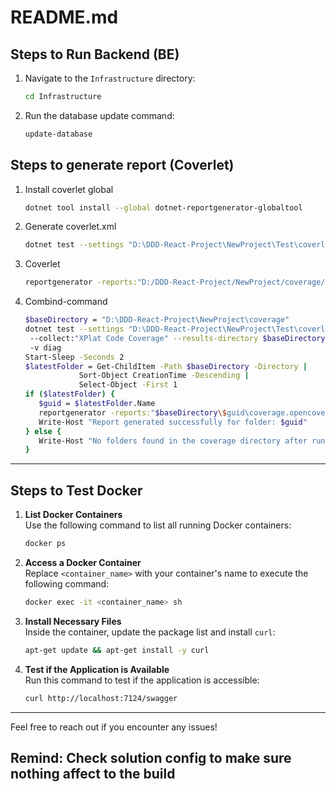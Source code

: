 # README.md

## Steps to Run Backend (BE)

1. Navigate to the `Infrastructure` directory:
   ```bash
   cd Infrastructure
   ```
2. Run the database update command:
   ```bash
   update-database
   ```

## Steps to generate report (Coverlet)

1. Install coverlet global

   ```bash
   dotnet tool install --global dotnet-reportgenerator-globaltool
   ```

2. Generate coverlet.xml

   ```bash
   dotnet test --settings "D:\DDD-React-Project\NewProject\Test\coverlet.runsettings" --collect:"XPlat Code Coverage" --results-directory "D:\DDD-React-Project\NewProject\coverage" -v diag
   ```

3. Coverlet

   ```bash
   reportgenerator -reports:"D:/DDD-React-Project/NewProject/coverage/${guid}/coverage.opencover.xml" -targetdir:"D:/DDD-React-Project/NewProject/coverage-report"
   ```

4. Combind-command

   ```bash
   $baseDirectory = "D:\DDD-React-Project\NewProject\coverage"
   dotnet test --settings "D:\DDD-React-Project\NewProject\Test\coverlet.runsettings" `
    --collect:"XPlat Code Coverage" --results-directory $baseDirectory  `
    -v diag
   Start-Sleep -Seconds 2
   $latestFolder = Get-ChildItem -Path $baseDirectory -Directory |
               Sort-Object CreationTime -Descending |
               Select-Object -First 1
   if ($latestFolder) {
      $guid = $latestFolder.Name
      reportgenerator -reports:"$baseDirectory\$guid\coverage.opencover.xml" -targetdir:"D:/DDD-React-Project/NewProject/coverage-report"
      Write-Host "Report generated successfully for folder: $guid"
   } else {
      Write-Host "No folders found in the coverage directory after running tests."
   }
   ```

---

## Steps to Test Docker

1. **List Docker Containers**  
   Use the following command to list all running Docker containers:

   ```bash
   docker ps
   ```

2. **Access a Docker Container**  
   Replace `<container_name>` with your container's name to execute the following command:

   ```bash
   docker exec -it <container_name> sh
   ```

3. **Install Necessary Files**  
   Inside the container, update the package list and install `curl`:

   ```bash
   apt-get update && apt-get install -y curl
   ```

4. **Test if the Application is Available**  
   Run this command to test if the application is accessible:
   ```bash
   curl http://localhost:7124/swagger
   ```

---

Feel free to reach out if you encounter any issues!

## Remind: Check solution config to make sure nothing affect to the build
